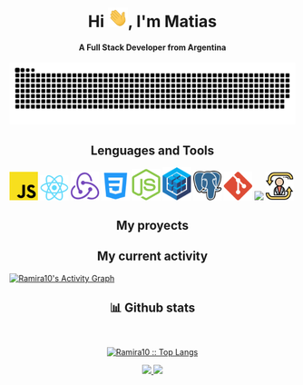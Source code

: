 <div align="center">
<h1 align="center">Hi <img width="35" src="https://github.com/1999AZZAR/1999AZZAR/blob/main/resources/img/waving.gif">, I'm Matias</h1>
<h4 align="center">A Full Stack Developer from Argentina</h4>
</div>

<div align="center">
  <a>
  <img  src="https://github.com/Ramira10/Ramira10/blob/main/grid-snake.svg"
       alt="snake" /></a>
</div>

<h2 align="center"> Lenguages and Tools </h2>
<div>
<img width="50px" heigth="50px" src="https://raw.githubusercontent.com/Ramira10/Ramira10/a7c9f90315ddd998b2784eda7bdc1cd2f4c36d4e/iconos/Unofficial_JavaScript_logo_2.svg.png" />
<img width="50px" heigth="50px" src="https://github.com/Ramira10/Ramira10/blob/main/iconos/1200px-React.svg.png" />
<img width="50px" heigth="50px" src="https://github.com/Ramira10/Ramira10/blob/main/iconos/5848309bcef1014c0b5e4a9a%20(2).png" />
<img width="50px" heigth="50px" src="https://github.com/Ramira10/Ramira10/blob/main/iconos/4202020css3htmllogosocialsocialmedia-115668_115633.png" />
<img width="50px" heigth="50px" src="https://raw.githubusercontent.com/Ramira10/Ramira10/22a9b8b00d138b6424656da88b6bf823013ef281/iconos/nodejs-icon-logo.png" />
<img width="50px" heigth="50px" src="https://github.com/Ramira10/Ramira10/blob/main/iconos/58482ee4cef1014c0b5e4a75%20(1).png" />
<img width="50px" heigth="50px" src="https://github.com/Ramira10/Ramira10/blob/main/iconos/584815fdcef1014c0b5e497a.png" />
<img width="50px" heigth="50px" src="https://github.com/Ramira10/Ramira10/blob/main/iconos/5847f981cef1014c0b5e48be.png" />
<img width="50px" heigth="50px" src="https://icones.pro/wp-content/uploads/2021/06/symbole-github-violet.png" />
<img width="50px" heigth="50px" src="https://github.com/Ramira10/Ramira10/blob/main/iconos/1933998.png" />
</div>

<h2 align="center"> My proyects </h2>


<h2 align="center"> My current activity </h2>
<a href="https://github.com/ashutosh00710/github-readme-activity-graph"><img alt="Ramira10's Activity Graph" src="https://activity-graph.herokuapp.com/graph/?username=Ramira10&bg_color=000&color=fff&line=00E676&point=fff&hide_border=true" /></a>

  <div>
    <h2 align="center"> 📊 Github stats </h2>
      <br/>
        <p align="center">
          <a href="https://github.com/Ramira10">
          <img src="https://github-readme-stats.vercel.app/api/top-langs/?username=Ramira10&hide=html&layout=compact&theme=dark" alt="Ramira10 :: Top Langs" /></a>
        </p>
        <p align="center">
          <a href="https://github.com/Ramira10">
          <img width="49.5%" src="https://github-readme-stats.vercel.app/api?username=Ramira10&theme=dark&show_icons=true" />
          <img width="49.5%" src="https://github-readme-streak-stats.herokuapp.com/?user=Ramira10&theme=dark" />
          </a>
       </p>
     <br>
  </div> 
